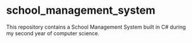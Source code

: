# school_management_system
This repository contains a School Management System built in C# during my second year of computer science.
